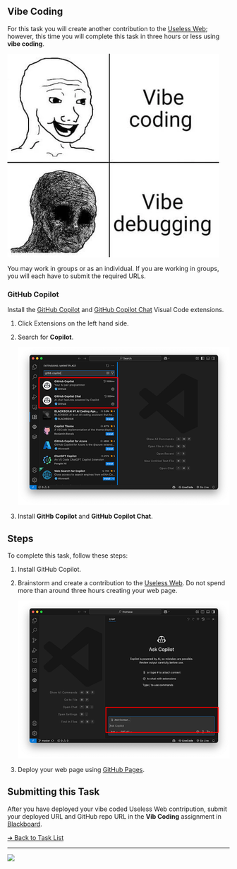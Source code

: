 <style>@import url("//readme.codeadam.ca/readme.css");</style>

## Vibe Coding

For this task you will create another contribution to the [Useless Web](https://theuselessweb.com/); however, this time you will complete this task in three hours or less using **vibe coding**.

![Vibe Coding](images/meme-vibe.png)

You may work in groups or as an individual. If you are working in groups, you will each have to submit the required URLs.

### GitHub Copilot 

Install the [GitHub Copilot](https://code.visualstudio.com/docs/copilot/overview) and [GitHub Copilot Chat](https://code.visualstudio.com/docs/copilot/overview) Visual Code extensions.

1. Click Extensions on the left hand side. 
2. Search for **Copilot**.

    ![Install GitHub Copilot](images/screenshot-copilot-search.png)

3. Install **GitHb Copilot** and **GitHub Copilot Chat**.

## Steps

To complete this task, follow these steps:

1. Install GitHub Copilot.
2. Brainstorm and create a contribution to the [Useless Web](https://theuselessweb.com/). Do not spend more than around three hours creating your web page.

    ![GitHub Copilot Chat](images/screenshot-copilot-chat.png)

3. Deploy your web page using [GitHub Pages](https://pages.github.com/).

## Submitting this Task

After you have deployed your vibe coded Useless Web contripution, submit your deployed URL and GitHub repo URL in the **Vib Coding** assignment in [Blackboard](https://learn.humber.ca/).

[&#10132; Back to Task List](/)

---

<a href="https://brickmmo.com">
<img src="https://cdn.brickmmo.com/images@1.0.0/brickmmo-logo-coloured-horizontal.png" width="200">
</a>

<script src="https://cdn.brickmmo.com/bar@1.0.0/bar.js"></script>
